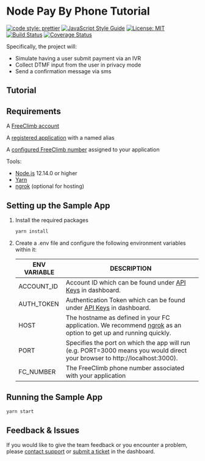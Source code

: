 # Node Pay By Phone Tutorial

[![code style: prettier](https://img.shields.io/badge/code_style-prettier-ff69b4.svg?style=flat-square)](https://github.com/prettier/prettier)
[![JavaScript Style Guide](https://img.shields.io/badge/code_style-standard-brightgreen.svg)](https://standardjs.com)
[![License: MIT](https://img.shields.io/badge/License-MIT-green.svg)](https://opensource.org/licenses/MIT)
[![Build Status](https://github.com/FreeClimbAPI/Node-Pay-By-Phone-Tutorial/actions/workflows/node-pay-by-phone-sample.yaml/badge.svg)](https://github.com/FreeClimbAPI/Node-Pay-By-Phone-Tutorial/actions/workflows/node-pay-by-phone-tutorial.yaml)
[![Coverage Status](https://coveralls.io/repos/github/FreeClimbAPI/Node-Pay-By-Phone/badge.svg?branch=master)](https://coveralls.io/github/FreeClimbAPI/Node-Pay-By-Phone-Tutorial?branch=master)



Specifically, the project will:
-   Simulate having a user submit payment via an IVR
-   Collect DTMF input from the user in privacy mode
-   Send a confirmation message via sms

## Tutorial


## Requirements
A [FreeClimb account](https://www.freeclimb.com/dashboard/signup/)

A [registered application](https://docs.freeclimb.com/docs/registering-and-configuring-an-application#register-an-app) with a named alias

A [configured FreeClimb number](https://docs.freeclimb.com/docs/getting-and-configuring-a-freeclimb-number) assigned to your application

Tools:
- [Node.js](https://nodejs.org/en/download/) 12.14.0 or higher
- [Yarn](https://yarnpkg.com/en/)
- [ngrok](https://ngrok.com/download) (optional for hosting)

## Setting up the Sample App

1. Install the required packages

    ```bash
    yarn install
    ```

1. Create a .env file and configure the following environment variables within it:

    | ENV VARIABLE    | DESCRIPTION                                                                                                                                                                                                                               |
    | --------------- | ----------------------------------------------------------------------------------------------------------------------------------------------------------------------------------------------------------------------------------------- |
    | ACCOUNT_ID      | Account ID which can be found under [API Keys](https://www.freeclimb.com/dashboard/portal/account/authentication) in dashboard.                                                                                                         |
    | AUTH_TOKEN      | Authentication Token which can be found under [API Keys](https://www.freeclimb.com/dashboard/portal/account/authentication) in dashboard.                                                                                                  |
    | HOST            | The hostname as defined in your FC application. We recommend [ngrok](https://ngrok.com/download) as an option to get up and running quickly.                                                                                                                                                                                            |
    | PORT            | Specifies the port on which the app will run (e.g. PORT=3000 means you would direct your browser to http://localhost:3000).                                                                                                                                                                                              |
    | FC_NUMBER       | The FreeClimb phone number associated with your application                                                                                                                                                                                             |
    
## Running the Sample App

```bash
yarn start
```

## Feedback & Issues
If you would like to give the team feedback or you encounter a problem, please [contact support](https://www.freeclimb.com/support/) or [submit a ticket](https://freeclimb.com/dashboard/portal/support) in the dashboard.
